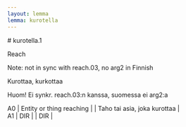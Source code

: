 ```yaml
---
layout: lemma
lemma: kurotella
---
```


<div class="sense">
# <span class="sensename">kurotella.1</span>

<span class="description">Reach</span>

Note: not in sync with reach.03, no arg2 in Finnish

<span class="description">Kurottaa, kurkottaa</span>

Huom! Ei synkr. reach.03:n kanssa, suomessa ei arg2:a

A0 | Entity or thing reaching |   | Taho tai asia, joka kurottaa |  
A1 | DIR |   | DIR |  

</div>

